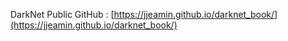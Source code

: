 DarkNet Public GitHub : [https://jjeamin.github.io/darknet_book/](https://jjeamin.github.io/darknet_book/)
